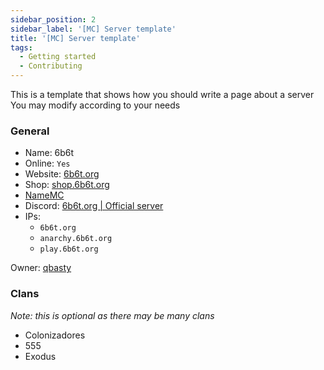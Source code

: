```yaml
---
sidebar_position: 2
sidebar_label: '[MC] Server template'
title: '[MC] Server template'
tags:
  - Getting started
  - Contributing
---
```


This is a template that shows how you should write a page about a server
You may modify according to your needs

### General
* Name: 6b6t
* Online: `Yes`
* Website: [6b6t.org](https://www.6b6t.org/)
* Shop: [shop.6b6t.org](https://shop.6b6t.org/)
* [NameMC](https://namemc.com/server/6b6t.org)
* Discord: [6b6t.org | Official server](https://discord.gg/6b6t)
* IPs:
  * `6b6t.org`
  * `anarchy.6b6t.org`
  * `play.6b6t.org`

Owner: [qbasty](../Players/qbasty.md)

### Clans
*Note: this is optional as there may be many clans*
- Colonizadores
- 555
- Exodus